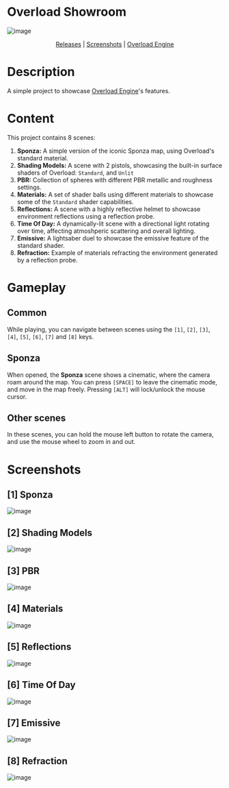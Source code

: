 # Overload Showroom

![image](https://github.com/user-attachments/assets/d02d5bf1-8d12-435e-8bf2-9c8f29fdd406)

<p align="center">
  <a href="https://github.com/Overload-Technologies/Overload-Showroom/releases">Releases</a> |
  <a href="#screenshots">Screenshots</a> |
  <a href="https://github.com/Overload-Technologies/Overload">Overload Engine</a>
<br/>

# Description
A simple project to showcase [Overload Engine](https://github.com/Overload-Technologies/Overload)'s features.

# Content
This project contains 8 scenes:
1. **Sponza:** A simple version of the iconic Sponza map, using Overload's standard material.
2. **Shading Models:** A scene with 2 pistols, showcasing the built-in surface shaders of Overload: `Standard`, and `Unlit`
3. **PBR:** Collection of spheres with different PBR metallic and roughness settings.
4. **Materials:** A set of shader balls using different materials to showcase some of the `Standard` shader capabilities.
5. **Reflections:** A scene with a highly reflective helmet to showcase environment reflections using a reflection probe.
6. **Time Of Day:** A dynamically-lit scene with a directional light rotating over time, affecting atmoshperic scattering and overall lighting.
7. **Emissive:** A lightsaber duel to showcase the emissive feature of the standard shader.
8. **Refraction:** Example of materials refracting the environment generated by a reflection probe.

# Gameplay
## Common
While playing, you can navigate between scenes using the `[1]`, `[2]`, `[3]`, `[4]`, `[5]`, `[6]`, `[7]` and `[8]` keys.

## Sponza
When opened, the **Sponza** scene shows a cinematic, where the camera roam around the map. You can press `[SPACE]` to leave the cinematic mode, and move in the map freely.
Pressing `[ALT]` will lock/unlock the mouse cursor.

## Other scenes
In these scenes, you can hold the mouse left button to rotate the camera, and use the mouse wheel to zoom in and out.

# Screenshots
## [1] Sponza
![image](https://github.com/user-attachments/assets/d02d5bf1-8d12-435e-8bf2-9c8f29fdd406)

## [2] Shading Models
![image](https://github.com/user-attachments/assets/36ccc1a7-4e26-486e-9afb-6971f906d1db)

## [3] PBR
![image](https://github.com/user-attachments/assets/da9dfec2-4694-4dff-9793-6252fd0435ee)

## [4] Materials
![image](https://github.com/user-attachments/assets/5df4a665-bf79-4a33-b612-25cd337cfdfc)

## [5] Reflections
![image](https://github.com/user-attachments/assets/7291a01f-1ba9-4cad-8a2c-b4186a598200)

## [6] Time Of Day
![image](https://github.com/user-attachments/assets/7e07895d-fc5d-471b-a819-6cc4558d1330)

## [7] Emissive
![image](https://github.com/user-attachments/assets/3b540a8d-a8b7-47ef-abce-df3a7a23881b)

## [8] Refraction
![image](https://github.com/user-attachments/assets/a4ffb4be-60c9-4a85-a192-b9545d08587a)





